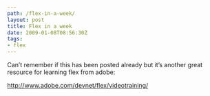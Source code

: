 ```yaml
---
path: /flex-in-a-week/
layout: post
title: Flex in a week
date: 2009-01-08T08:56:30Z
tags:
- flex
---
```


Can’t remember if this has been posted already but it’s another great resource for learning flex from adobe:

<a href="http://www.adobe.com/devnet/flex/videotraining/" target="_blank">http://www.adobe.com/devnet/flex/videotraining/</a>